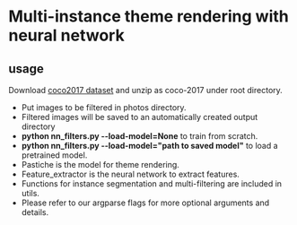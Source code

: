 # Multi-instance theme rendering with neural network
## usage



Download [coco2017 dataset](http://images.cocodataset.org/zips/train2017.zip) and unzip as coco-2017 under root directory.
- Put images to be filtered in photos directory.
- Filtered images will be saved to an automatically created output directory
- **python nn_filters.py --load-model=None** to train from scratch.
- **python nn_filters.py --load-model="path to saved model"** to load a pretrained model.
- Pastiche is the model for theme rendering.
- Feature_extractor is the neural network to extract features.
- Functions for instance segmentation and multi-filtering are included in utils.
- Please refer to our argparse flags for more optional arguments and details.

